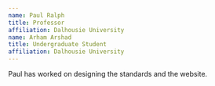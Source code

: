 ```yaml
---
name: Paul Ralph
title: Professor
affiliation: Dalhousie University
name: Arham Arshad
title: Undergraduate Student
affiliation: Dalhousie University
---
```

Paul has worked on designing the standards and the website.
